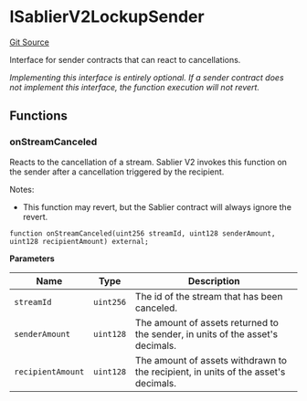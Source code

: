 # ISablierV2LockupSender

[Git Source](https://github.com/sablierhq/v2-core/blob/6223a7bce69cdec996b0a95cb95d0f04cdb809be/docs/contracts/v2/reference/core/interfaces)

Interface for sender contracts that can react to cancellations.

_Implementing this interface is entirely optional. If a sender contract does not implement this interface, the function
execution will not revert._

## Functions

### onStreamCanceled

Reacts to the cancellation of a stream. Sablier V2 invokes this function on the sender after a cancellation triggered by
the recipient.

Notes:

- This function may revert, but the Sablier contract will always ignore the revert.

```solidity
function onStreamCanceled(uint256 streamId, uint128 senderAmount, uint128 recipientAmount) external;
```

**Parameters**

| Name              | Type      | Description                                                                        |
| ----------------- | --------- | ---------------------------------------------------------------------------------- |
| `streamId`        | `uint256` | The id of the stream that has been canceled.                                       |
| `senderAmount`    | `uint128` | The amount of assets returned to the sender, in units of the asset's decimals.     |
| `recipientAmount` | `uint128` | The amount of assets withdrawn to the recipient, in units of the asset's decimals. |
